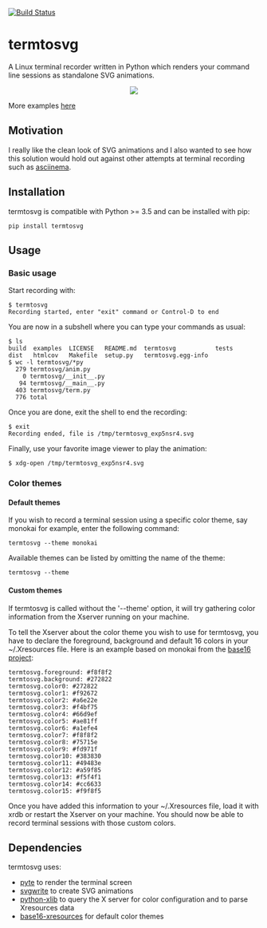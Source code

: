 [![Build Status](https://travis-ci.org/nbedos/termtosvg.svg?branch=develop)](https://travis-ci.org/nbedos/termtosvg)

# termtosvg
A Linux terminal recorder written in Python which renders your command
line sessions as standalone SVG animations.

<p align="center">
    <img src="https://cdn.rawgit.com/nbedos/termtosvg/develop/examples/htop.svg">
</p>

More examples [here](https://github.com/nbedos/termtosvg/tree/develop/examples)

## Motivation
I really like the clean look of SVG animations and I also wanted to see
how this solution would hold out against other attempts at terminal
recording such as [asciinema](https://github.com/asciinema/asciinema).

## Installation
termtosvg is compatible with Python >= 3.5 and can be installed with pip:
```
pip install termtosvg
```

## Usage
### Basic usage
Start recording with:

```
$ termtosvg
Recording started, enter "exit" command or Control-D to end
```

You are now in a subshell where you can type your commands as usual:

```
$ ls
build  examples  LICENSE   README.md  termtosvg           tests
dist   htmlcov   Makefile  setup.py   termtosvg.egg-info
$ wc -l termtosvg/*py
  279 termtosvg/anim.py
    0 termtosvg/__init__.py
   94 termtosvg/__main__.py
  403 termtosvg/term.py
  776 total
```

Once you are done, exit the shell to end the recording:

```
$ exit
Recording ended, file is /tmp/termtosvg_exp5nsr4.svg
```
Finally, use your favorite image viewer to play the animation:
```
$ xdg-open /tmp/termtosvg_exp5nsr4.svg
```

### Color themes
#### Default themes
If you wish to record a terminal session using a specific color theme, say
monokai for example, enter the following command:
```
termtosvg --theme monokai
```

Available themes can be listed by omitting the name of the theme:
```
termtosvg --theme
```

#### Custom themes
If termtosvg is called without the '--theme' option, it will try gathering
color information from the Xserver running on your machine.

To tell the Xserver about the color theme you wish to use for termtosvg,
you have to declare the foreground, background and default 16 colors in
your ~/.Xresources file. Here is an example based on monokai from the [base16
project](https://github.com/chriskempson/base16-xresources):
```
termtosvg.foreground: #f8f8f2
termtosvg.background: #272822
termtosvg.color0: #272822
termtosvg.color1: #f92672
termtosvg.color2: #a6e22e
termtosvg.color3: #f4bf75
termtosvg.color4: #66d9ef
termtosvg.color5: #ae81ff
termtosvg.color6: #a1efe4
termtosvg.color7: #f8f8f2
termtosvg.color8: #75715e
termtosvg.color9: #fd971f
termtosvg.color10: #383830
termtosvg.color11: #49483e
termtosvg.color12: #a59f85
termtosvg.color13: #f5f4f1
termtosvg.color14: #cc6633
termtosvg.color15: #f9f8f5
```

Once you have added this information to your ~/.Xresources file, load it
with xrdb or restart the Xserver on your machine. You should now be able
to record terminal sessions with those custom colors.

## Dependencies
termtosvg uses:
* [pyte](https://github.com/selectel/pyte) to render the terminal screen
* [svgwrite](https://github.com/mozman/svgwrite) to create SVG animations
* [python-xlib](https://github.com/python-xlib/python-xlib) to query the X server for color configuration and to parse Xresources data
* [base16-xresources](https://github.com/chriskempson/base16-xresources) for default color themes
